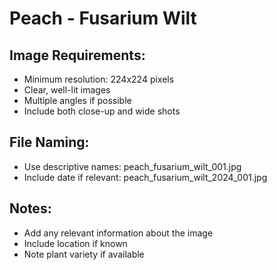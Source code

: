 # Peach - Fusarium Wilt

## Image Requirements:
- Minimum resolution: 224x224 pixels
- Clear, well-lit images
- Multiple angles if possible
- Include both close-up and wide shots

## File Naming:
- Use descriptive names: peach_fusarium_wilt_001.jpg
- Include date if relevant: peach_fusarium_wilt_2024_001.jpg

## Notes:
- Add any relevant information about the image
- Include location if known
- Note plant variety if available
